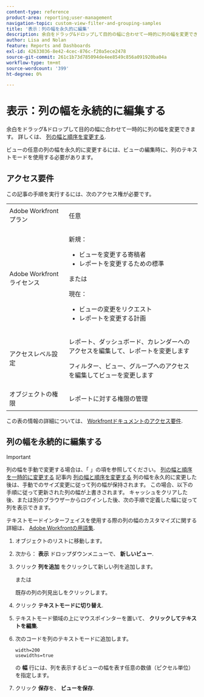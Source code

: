 ```yaml
---
content-type: reference
product-area: reporting;user-management
navigation-topic: custom-view-filter-and-grouping-samples
title: '表示：列の幅を永久的に編集'
description: 余白をドラッグ&ドロップして目的の幅に合わせて一時的に列の幅を変更できます。 詳細については、「列の幅と順序を変更する」を参照してください。
author: Lisa and Nolan
feature: Reports and Dashboards
exl-id: 42633036-8e42-4cec-876c-f20a5ece2478
source-git-commit: 261c1b73d785094de4ee8549c856a091920ba04a
workflow-type: tm+mt
source-wordcount: '399'
ht-degree: 0%

---
```


# 表示：列の幅を永続的に編集する

<!-- Audited: 1/2024 -->

余白をドラッグ&amp;ドロップして目的の幅に合わせて一時的に列の幅を変更できます。 詳しくは、 [列の幅と順序を変更する](../../../reports-and-dashboards/reports/reporting-elements/modify-column-width-order.md).

ビューの任意の列の幅を永久的に変更するには、ビューの編集時に、列のテキストモードを使用する必要があります。

## アクセス要件

この記事の手順を実行するには、次のアクセス権が必要です。

<table style="table-layout:auto"> 
 <col> 
 <col> 
 <tbody> 
  <tr> 
   <td role="rowheader">Adobe Workfrontプラン</td> 
   <td> <p>任意</p> </td> 
  </tr> 
  <tr> 
   <td role="rowheader">Adobe Workfrontライセンス</td> 
   <td> <p>新規：<ul><li>ビューを変更する寄稿者</li><li>レポートを変更するための標準</li></ul></p><p>または</p>現在：<ul><li>ビューの変更をリクエスト</li><li>レポートを変更する計画</li></ul></p> </td> 
  </tr> 
  <tr> 
   <td role="rowheader">アクセスレベル設定</td> 
   <td> <p>レポート、ダッシュボード、カレンダーへのアクセスを編集して、レポートを変更します</p> <p>フィルター、ビュー、グループへのアクセスを編集してビューを変更します</p> </td> 
  </tr>  
  <tr> 
   <td role="rowheader">オブジェクトの権限</td> 
   <td> <p>レポートに対する権限の管理</p> </td> 
  </tr> 
 </tbody> 
</table>

この表の情報の詳細については、 [Workfrontドキュメントのアクセス要件](/help/quicksilver/administration-and-setup/add-users/access-levels-and-object-permissions/access-level-requirements-in-documentation.md).

## 列の幅を永続的に編集する

>[!IMPORTANT]
>
>列の幅を手動で変更する場合は、「 」の項を参照してください。 [列の幅と順序を一時的に変更する](/help/quicksilver/reports-and-dashboards/reports/reporting-elements/modify-column-width-order.md#modify-width-and-order-of-columns-temporarily) 記事内 [列の幅と順序を変更する](../../../reports-and-dashboards/reports/reporting-elements/modify-column-width-order.md) 列の幅を永久的に変更した後は、手動でのサイズ変更に従って列の幅が保持されます。 この場合、以下の手順に従って更新された列の幅が上書きされます。 キャッシュをクリアした後、または別のブラウザーからログインした後、次の手順で定義した幅に従って列を表示できます。
>
>テキストモードインターフェイスを使用する際の列の幅のカスタマイズに関する詳細は、 [Adobe Workfrontの用語集](../../../workfront-basics/navigate-workfront/workfront-navigation/workfront-terminology-glossary.md).

1. オブジェクトのリストに移動します。
1. 次から： **表示** ドロップダウンメニューで、 **新しいビュー**.

1. クリック **列を追加** をクリックして新しい列を追加します。

   または

   既存の列の列見出しをクリックします。

1. クリック **テキストモードに切り替え**.
1. テキストモード領域の上にマウスポインターを置いて、 **クリックしてテキストを編集**.
1. 次のコードを列のテキストモードに追加します。

   ```
   width=200
   usewidths=true
   ```

   の **幅** 行には、列を表示するビューの幅を表す任意の数値（ピクセル単位）を指定します。

1. クリック **保存**&#x200B;を、 **ビューを保存**.


